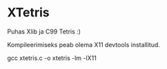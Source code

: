 # XTetris
Puhas Xlib ja C99 Tetris :)

Kompileerimiseks peab olema X11 devtools installitud.

gcc xtetris.c -o xtetris -lm -lX11
